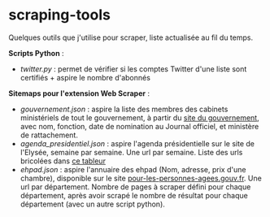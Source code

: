 # scraping-tools

Quelques outils que j'utilise pour scraper, liste actualisée au fil du temps.

**Scripts Python** :
* _twitter.py_ : permet de vérifier si les comptes Twitter d'une liste sont certifiés + aspire le nombre d'abonnés

**Sitemaps pour l'extension Web Scraper** :
* _gouvernement.json_ : aspire la liste des membres des cabinets ministériels de tout le gouvernement, à partir du [site du gouvernement](https://www.gouvernement.fr/composition-du-gouvernement), avec nom, fonction, date de nomination au Journal officiel, et ministère de rattachement.
* _agenda_presidentiel.json_ : aspire l'agenda présidentielle sur le site de l'Elysée, semaine par semaine. Une url par semaine. Liste des urls bricolées dans [ce tableur](https://docs.google.com/spreadsheets/d/1irYvi4OeB04bhINyd9wC685FQGMYKqoQ1q9X4P7cXRc/edit?usp=sharing)
* _ehpad.json_ : aspire l'annuaire des ehpad (Nom, adresse, prix d'une chambre), disponible sur le site [pour-les-personnes-agees.gouv.fr](https://www.pour-les-personnes-agees.gouv.fr/resultats-annuaire). Une url par département. Nombre de pages à scraper défini pour chaque département, après avoir scrapé le nombre de résultat pour chaque département (avec un autre script python).

